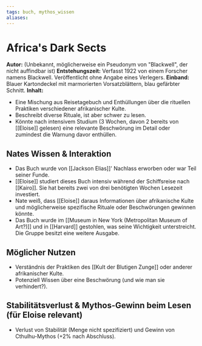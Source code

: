 ```yaml
---
tags: buch, mythos_wissen
aliases:
---
```

# Africa's Dark Sects

**Autor:** (Unbekannt, möglicherweise ein Pseudonym von "Blackwell", der nicht auffindbar ist)
**Entstehungszeit:** Verfasst 1922 von einem Forscher namens Blackwell. Veröffentlicht ohne Angabe eines Verlegers.
**Einband:** Blauer Kartondeckel mit marmorierten Vorsatzblättern, blau gefärbter Schnitt.
**Inhalt:**
*   Eine Mischung aus Reisetagebuch und Enthüllungen über die rituellen Praktiken verschiedener afrikanischer Kulte.
*   Beschreibt diverse Rituale, ist aber schwer zu lesen.
*   Könnte nach intensivem Studium (3 Wochen, davon 2 bereits von [[Eloise]] gelesen) eine relevante Beschwörung im Detail oder zumindest die Warnung davor enthüllen.

## Nates Wissen & Interaktion
*   Das Buch wurde von [[Jackson Elias]]' Nachlass erworben oder war Teil seiner Funde.
*   [[Eloise]] studiert dieses Buch intensiv während der Schiffsreise nach [[Kairo]]. Sie hat bereits zwei von drei benötigten Wochen Lesezeit investiert.
*   Nate weiß, dass [[Eloise]] daraus Informationen über afrikanische Kulte und möglicherweise spezifische Rituale oder Beschwörungen gewinnen könnte.
*   Das Buch wurde im [[Museum in New York (Metropolitan Museum of Art?)]] und in [[Harvard]] gestohlen, was seine Wichtigkeit unterstreicht. Die Gruppe besitzt eine weitere Ausgabe.

## Möglicher Nutzen
*   Verständnis der Praktiken des [[Kult der Blutigen Zunge]] oder anderer afrikanischer Kulte.
*   Potenziell Wissen über eine Beschwörung (und wie man sie verhindert?).

## Stabilitätsverlust & Mythos-Gewinn beim Lesen (für Eloise relevant)
*   Verlust von Stabilität (Menge nicht spezifiziert) und Gewinn von Cthulhu-Mythos (+2% nach Abschluss).
